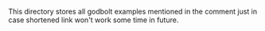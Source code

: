 This directory stores all godbolt examples mentioned in the comment just in case shortened link won't work some time in future.